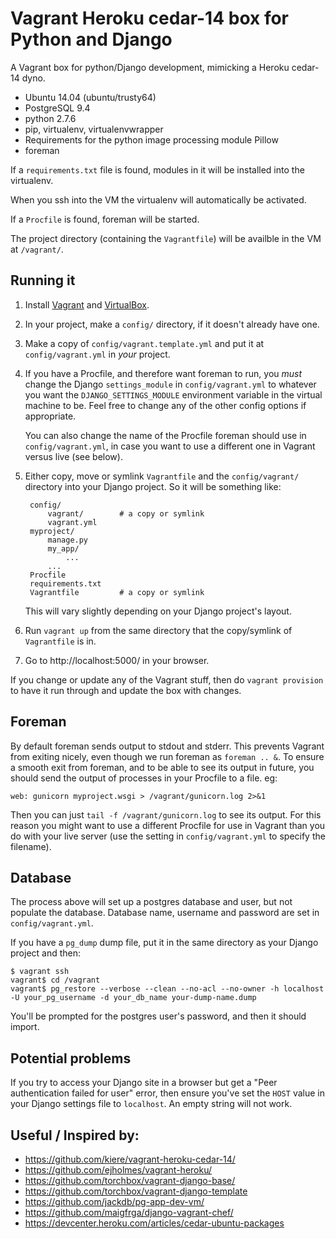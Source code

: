 # Vagrant Heroku cedar-14 box for Python and Django

A Vagrant box for python/Django development, mimicking a Heroku cedar-14 dyno.

* Ubuntu 14.04 (ubuntu/trusty64)
* PostgreSQL 9.4
* python 2.7.6
* pip, virtualenv, virtualenvwrapper
* Requirements for the python image processing module Pillow
* foreman

If a `requirements.txt` file is found, modules in it will be installed into the virtualenv.

When you ssh into the VM the virtualenv will automatically be activated.

If a `Procfile` is found, foreman will be started.

The project directory (containing the `Vagrantfile`) will be availble in the VM at `/vagrant/`.


## Running it

1. Install [Vagrant](https://www.vagrantup.com/) and [VirtualBox](https://www.virtualbox.org/).

2. In your project, make a `config/` directory, if it doesn't already have one.

3. Make a copy of `config/vagrant.template.yml` and put it at `config/vagrant.yml` in *your* project.

4. If you have a Procfile, and therefore want foreman to run, you *must* change the Django `settings_module` in `config/vagrant.yml` to whatever you want the `DJANGO_SETTINGS_MODULE` environment variable in the virtual machine to be. Feel free to change any of the other config options if appropriate.

    You can also change the name of the Procfile foreman should use in `config/vagrant.yml`, in case you want to use a different one in Vagrant versus live (see below).

5. Either copy, move or symlink `Vagrantfile` and the `config/vagrant/` directory into your Django project. So it will be something like:

		config/
			vagrant/		# a copy or symlink
			vagrant.yml
		myproject/
			manage.py
			my_app/
				...
			...
		Procfile
		requirements.txt
		Vagrantfile			# a copy or symlink

	This will vary slightly depending on your Django project's layout.

6. Run `vagrant up` from the same directory that the copy/symlink of `Vagrantfile` is in.

7. Go to http://localhost:5000/ in your browser.

If you change or update any of the Vagrant stuff, then do `vagrant provision` to have it run through and update the box with changes.


## Foreman

By default foreman sends output to stdout and stderr. This prevents Vagrant from exiting nicely, even though we run foreman as `foreman .. &`. To ensure a smooth exit from foreman, and to be able to see its output in future, you should send the output of processes in your Procfile to a file. eg:

	web: gunicorn myproject.wsgi > /vagrant/gunicorn.log 2>&1

Then you can just `tail -f /vagrant/gunicorn.log` to see its output. For this reason you might want to use a different Procfile for use in Vagrant than you do with your live server (use the setting in `config/vagrant.yml` to specify the filename).
	

## Database

The process above will set up a postgres database and user, but not populate the database. Database name, username and password are set in `config/vagrant.yml`.

If you have a `pg_dump` dump file, put it in the same directory as your Django project and then:

	$ vagrant ssh
	vagrant$ cd /vagrant
	vagrant$ pg_restore --verbose --clean --no-acl --no-owner -h localhost -U your_pg_username -d your_db_name your-dump-name.dump

You'll be prompted for the postgres user's password, and then it should import.


## Potential problems

If you try to access your Django site in a browser but get a "Peer authentication failed for user" error, then ensure you've set the `HOST` value in your Django settings file to `localhost`. An empty string will not work.


## Useful / Inspired by:

* https://github.com/kiere/vagrant-heroku-cedar-14/
* https://github.com/ejholmes/vagrant-heroku/
* https://github.com/torchbox/vagrant-django-base/
* https://github.com/torchbox/vagrant-django-template
* https://github.com/jackdb/pg-app-dev-vm/
* https://github.com/maigfrga/django-vagrant-chef/
* https://devcenter.heroku.com/articles/cedar-ubuntu-packages

